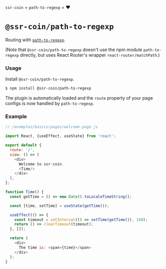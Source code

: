 <!---






    WARNING, READ THIS.
    This is a computed file. Do not edit.
    Instead, edit `/plugins/path-to-regexp/readme.template.md` and run `npm run docs` (or `yarn docs`).












    WARNING, READ THIS.
    This is a computed file. Do not edit.
    Instead, edit `/plugins/path-to-regexp/readme.template.md` and run `npm run docs` (or `yarn docs`).












    WARNING, READ THIS.
    This is a computed file. Do not edit.
    Instead, edit `/plugins/path-to-regexp/readme.template.md` and run `npm run docs` (or `yarn docs`).












    WARNING, READ THIS.
    This is a computed file. Do not edit.
    Instead, edit `/plugins/path-to-regexp/readme.template.md` and run `npm run docs` (or `yarn docs`).












    WARNING, READ THIS.
    This is a computed file. Do not edit.
    Instead, edit `/plugins/path-to-regexp/readme.template.md` and run `npm run docs` (or `yarn docs`).






-->

`ssr-coin` + `path-to-regexp` = :heart:

# `@ssr-coin/path-to-regexp`

Routing with [`path-to-regexp`](https://github.com/pillarjs/path-to-regexp).

(Note that `@ssr-coin/path-to-regexp` doesn't use the npm module `path-to-regexp` directly, but uses React Router's wrapper `react-router/matchPath`.)

### Usage

Install `@ssr-coin/path-to-regexp`.

~~~bash
$ npm install @ssr-coin/path-to-regexp
~~~

The plugin is automatically loaded and
the `route` property of your page configs is now handled by `path-to-regexp`.

### Example

~~~js
// /examples/basics/pages/welcome.page.js

import React, {useEffect, useState} from 'react';

export default {
  route: '/',
  view: () => (
    <div>
      Welcome to ssr-coin.
      <Time/>
    </div>
  ),
};

function Time() {
  const getTime = () => new Date().toLocaleTimeString();

  const [time, setTime] = useState(getTime());

  useEffect(() => {
    const timeout = setInterval(() => setTime(getTime()), 100);
    return () => clearTimeout(timeout);
  }, []);

  return (
    <div>
      The time is: <span>{time}</span>
    </div>
  );
}
~~~

<!---






    WARNING, READ THIS.
    This is a computed file. Do not edit.
    Instead, edit `/plugins/path-to-regexp/readme.template.md` and run `npm run docs` (or `yarn docs`).












    WARNING, READ THIS.
    This is a computed file. Do not edit.
    Instead, edit `/plugins/path-to-regexp/readme.template.md` and run `npm run docs` (or `yarn docs`).












    WARNING, READ THIS.
    This is a computed file. Do not edit.
    Instead, edit `/plugins/path-to-regexp/readme.template.md` and run `npm run docs` (or `yarn docs`).












    WARNING, READ THIS.
    This is a computed file. Do not edit.
    Instead, edit `/plugins/path-to-regexp/readme.template.md` and run `npm run docs` (or `yarn docs`).












    WARNING, READ THIS.
    This is a computed file. Do not edit.
    Instead, edit `/plugins/path-to-regexp/readme.template.md` and run `npm run docs` (or `yarn docs`).






-->
